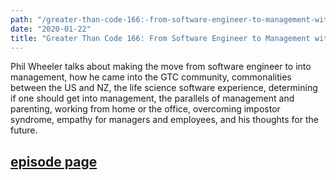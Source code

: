 ```yaml
---
path: "/greater-than-code-166:-from-software-engineer-to-management-with-phil-wheeler"
date: "2020-01-22"
title: "Greater Than Code 166: From Software Engineer to Management with Phil Wheeler"
---
```


Phil Wheeler talks about making the move from software engineer to into management, how he came into the GTC community, commonalities between the US and NZ, the life science software experience, determining if one should get into management, the parallels of management and parenting, working from home or the office, overcoming impostor syndrome, empathy for managers and employees, and his thoughts for the future.

## [episode page](https://www.greaterthancode.com/from-software-engineer-to-management)